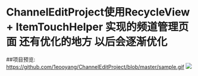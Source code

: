 # ChannelEditProject使用RecycleView + ItemTouchHelper 实现的频道管理页面 还有优化的地方 以后会逐渐优化
##项目预览:
https://github.com/1eooyang/ChannelEditProject/blob/master/sample.gif
![](https://github.com/1eooyang/ChannelEditProject/blob/master/sample.gif)  
